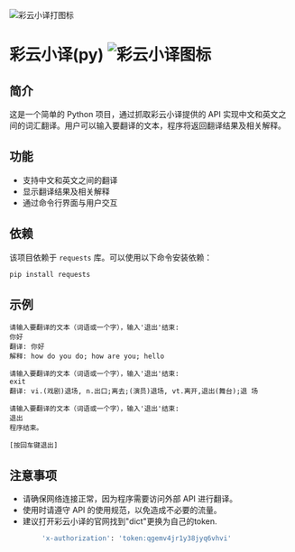 ![彩云小译打图标](https://cdn-web.caiyunapp.com/xiaoyi-assets/logo/xiaoyi-logo.png)
# 彩云小译(py) ![彩云小译图标](https://fanyi.caiyunapp.com/favicon.ico)

## 简介
这是一个简单的 Python 项目，通过抓取彩云小译提供的 API 实现中文和英文之间的词汇翻译。用户可以输入要翻译的文本，程序将返回翻译结果及相关解释。

## 功能
- 支持中文和英文之间的翻译
- 显示翻译结果及相关解释
- 通过命令行界面与用户交互

## 依赖
该项目依赖于 `requests` 库。可以使用以下命令安装依赖：

```bash
pip install requests
```


## 示例
```
请输入要翻译的文本（词语或一个字），输入'退出'结束:
你好
翻译: 你好
解释: how do you do; how are you; hello

请输入要翻译的文本（词语或一个字），输入'退出'结束:
exit
翻译: vi.(戏剧)退场, n.出口;离去;(演员)退场, vt.离开,退出(舞台);退 场

请输入要翻译的文本（词语或一个字），输入'退出'结束:
退出
程序结束。

[按回车键退出]
```

## 注意事项
- 请确保网络连接正常，因为程序需要访问外部 API 进行翻译。
- 使用时请遵守 API 的使用规范，以免造成不必要的流量。
- 建议打开彩云小译的官网找到"dict"更换为自己的token.
```bash
        'x-authorization': 'token:qgemv4jr1y38jyq6vhvi'
```
